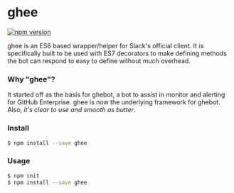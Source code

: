 # ghee

[![npm version](https://badge.fury.io/js/ghee.svg)](https://badge.fury.io/js/ghee)

ghee is an ES6 based wrapper/helper for Slack's official client. It is
specifically built to be used with ES7 decorators to make defining methods the
bot can respond to easy to define without much overhead.

### Why "ghee"?

It started off as the basis for ghebot, a bot to assist in monitor and alerting
for GitHub Enterprise. ghee is now the underlying framework for ghebot. Also,
_it's clear to use and smooth as butter_.

### Install

```sh
$ npm install --save ghee
```

### Usage

```sh
$ npm init
$ npm install --save ghee
```
